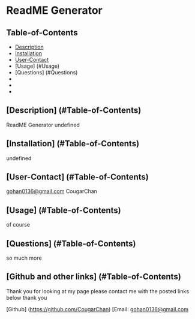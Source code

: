 # ReadME Generator

  ## Table-of-Contents
  - [Description](#description)
  - [Installation](#installation)
  - [User-Contact](#User-Contact)
  - [Usage] (#Usage)
  - [Questions] (#Questions)
  - 
  -
  -
  
  ## [Description] (#Table-of-Contents)
  ReadME Generator
  undefined

  ## [Installation] (#Table-of-Contents)
  undefined

  ## [User-Contact] (#Table-of-Contents)
  gohan0136@gmail.com
  CougarChan

  ## [Usage] (#Table-of-Contents)
   of course

   
  ## [Questions] (#Table-of-Contents)
   so much more
   ## [Github and other links] (#Table-of-Contents) 
     
   Thank you for looking at my page please contact me with the posted links below thank you

   [Github] (https://github.com/CougarChan)
   [Email: gohan0136@gmail.com


